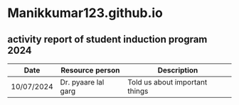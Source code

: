 # Manikkumar123.github.io
## activity report of student induction program 2024

| Date | Resource person | Description |
| ----------- | ----------- | ----------- |
| 10/07/2024 | Dr. pyaare lal garg | Told us about important things

